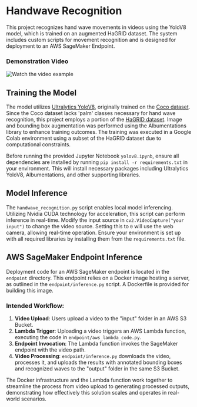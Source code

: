 # Handwave Recognition
This project recognizes hand wave movements in videos using the YoloV8 model, which is trained on an augmented HaGRID dataset. The system includes custom scripts for movement recognition and is designed for deployment to an AWS SageMaker Endpoint.

### Demonstration Video

![Watch the video example](examples/output_example.gif)

## Training the Model
The model utilizes [Ultralytics YoloV8](https://github.com/ultralytics/ultralytics), originally trained on the [Coco dataset](https://docs.ultralytics.com/datasets/detect/coco/#dataset-structure). Since the Coco dataset lacks 'palm' classes necessary for hand wave recognition, this project employs a portion of the [HaGRID dataset](https://github.com/hukenovs/hagrid). Image and bounding box augmentation was performed using the Albumentations library to enhance training outcomes. The training was executed in a Google Colab environment using a subset of the HaGRID dataset due to computational constraints.

Before running the provided Jupyter Notebook `yolov8.ipynb`, ensure all dependencies are installed by running `pip install -r requirements.txt` in your environment. This will install necessary packages including Ultralytics YoloV8, Albumentations, and other supporting libraries.

## Model Inference
The `handwave_recognition.py` script enables local model inferencing. Utilizing Nvidia CUDA technology for acceleration, this script can perform inference in real-time. Modify the input source in `cv2.VideoCapture("your input")` to change the video source. Setting this to `0` will use the web camera, allowing real-time operation. Ensure your environment is set up with all required libraries by installing them from the `requirements.txt` file.

## AWS SageMaker Endpoint Inference
Deployment code for an AWS SageMaker endpoint is located in the `endpoint` directory. This endpoint relies on a Docker image hosting a server, as outlined in the `endpoint/inference.py` script. A Dockerfile is provided for building this image.

### Intended Workflow:
1. **Video Upload**: Users upload a video to the "input" folder in an AWS S3 Bucket.
2. **Lambda Trigger**: Uploading a video triggers an AWS Lambda function, executing the code in `endpoint/aws_lambda_code.py`.
3. **Endpoint Invocation**: The Lambda function invokes the SageMaker endpoint with the video path.
4. **Video Processing**: `endpoint/inference.py` downloads the video, processes it, and uploads the results with annotated bounding boxes and recognized waves to the "output" folder in the same S3 Bucket.

The Docker infrastructure and the Lambda function work together to streamline the process from video upload to generating processed outputs, demonstrating how effectively this solution scales and operates in real-world scenarios.

